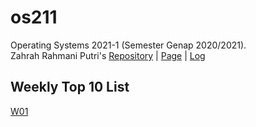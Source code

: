 # os211
Operating Systems 2021-1 (Semester Genap 2020/2021). <br>
Zahrah Rahmani Putri's [Repository](https://github.com/zahrahrp/os211) | [Page](https://zahrahrp.github.io/os211/) |  [Log](https://zahrahrp.github.io/os211/TXT/mylog.txt)

## Weekly Top 10 List
[W01](W01/)
